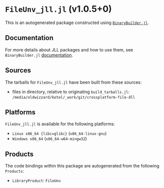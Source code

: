 # `FileUnv_jll.jl` (v1.0.5+0)

This is an autogenerated package constructed using [`BinaryBuilder.jl`](https://github.com/JuliaPackaging/BinaryBuilder.jl).

## Documentation

For more details about JLL packages and how to use them, see `BinaryBuilder.jl` [documentation](https://docs.binarybuilder.org/stable/jll/).

## Sources

The tarballs for `FileUnv_jll.jl` have been built from these sources:

* files in directory, relative to originating `build_tarballs.jl`: `/media/oldwizzard/kotel/_work/git/crossplatform-file-dll`

## Platforms

`FileUnv_jll.jl` is available for the following platforms:

* `Linux x86_64 {libc=glibc}` (`x86_64-linux-gnu`)
* `Windows x86_64` (`x86_64-w64-mingw32`)

## Products

The code bindings within this package are autogenerated from the following `Products`:

* `LibraryProduct`: `FileUnv`

